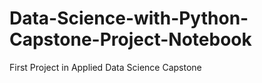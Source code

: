 # Data-Science-with-Python-Capstone-Project-Notebook
First Project in Applied Data Science Capstone
